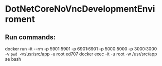 # DotNetCoreNoVncDevelopmentEnviroment

## Run commands:
docker run -it --rm -p 5901:5901 -p 6901:6901 -p 5000:5000 -p 3000:3000 -v `pwd -W`:/usr/src/app -u root ed707
docker exec -it -u root -w /usr/src/app ae bash